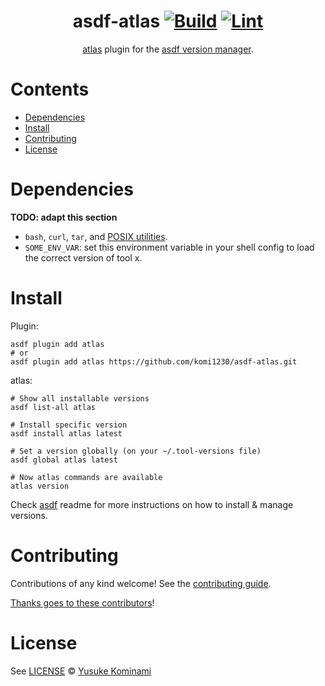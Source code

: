 <div align="center">

# asdf-atlas [![Build](https://github.com/komi1230/asdf-atlas/actions/workflows/build.yml/badge.svg)](https://github.com/komi1230/asdf-atlas/actions/workflows/build.yml) [![Lint](https://github.com/komi1230/asdf-atlas/actions/workflows/lint.yml/badge.svg)](https://github.com/komi1230/asdf-atlas/actions/workflows/lint.yml)

[atlas](https://atlasgo.io/) plugin for the [asdf version manager](https://asdf-vm.com).

</div>

# Contents

- [Dependencies](#dependencies)
- [Install](#install)
- [Contributing](#contributing)
- [License](#license)

# Dependencies

**TODO: adapt this section**

- `bash`, `curl`, `tar`, and [POSIX utilities](https://pubs.opengroup.org/onlinepubs/9699919799/idx/utilities.html).
- `SOME_ENV_VAR`: set this environment variable in your shell config to load the correct version of tool x.

# Install

Plugin:

```shell
asdf plugin add atlas
# or
asdf plugin add atlas https://github.com/komi1230/asdf-atlas.git
```

atlas:

```shell
# Show all installable versions
asdf list-all atlas

# Install specific version
asdf install atlas latest

# Set a version globally (on your ~/.tool-versions file)
asdf global atlas latest

# Now atlas commands are available
atlas version
```

Check [asdf](https://github.com/asdf-vm/asdf) readme for more instructions on how to
install & manage versions.

# Contributing

Contributions of any kind welcome! See the [contributing guide](contributing.md).

[Thanks goes to these contributors](https://github.com/komi1230/asdf-atlas/graphs/contributors)!

# License

See [LICENSE](LICENSE) © [Yusuke Kominami](https://github.com/komi1230/)

